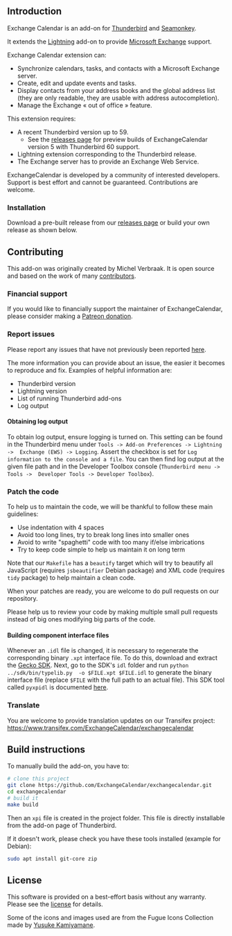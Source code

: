 ## Introduction

Exchange Calendar is an add-on for [Thunderbird](https://mozilla.org/thunderbird)
and [Seamonkey](https://www.seamonkey-project.org/).

It extends the [Lightning](https://addons.mozilla.org/thunderbird/addon/lightning/) add-on to provide
[Microsoft Exchange](http://microsoft.com/exchange) support.

Exchange Calendar extension can:
  * Synchronize calendars, tasks, and contacts with a Microsoft Exchange server.
  * Create, edit and update events and tasks.
  * Display contacts from your address books and the global address list
    (they are only readable, they are usable with address autocompletion).
  * Manage the Exchange « out of office » feature.

This extension requires:
  * A recent Thunderbird version up to 59.
    * See the [releases page](https://github.com/ExchangeCalendar/exchangecalendar/releases)
  for preview builds of ExchangeCalendar version 5 with Thunderbird 60 support.
  * Lightning extension corresponding to the Thunderbird release.
  * The Exchange server has to provide an Exchange Web Service.

ExchangeCalendar is developed by a community of interested developers. 
Support is best effort and cannot be guaranteed. Contributions are welcome.

### Installation

Download a pre-built release from our 
[releases page](https://github.com/ExchangeCalendar/exchangecalendar/releases)
or build your own release as shown below.

## Contributing

This add-on was originally created by Michel Verbraak. It is open source and based 
on the work of many 
[contributors](https://github.com/ExchangeCalendar/exchangecalendar/graphs/contributors).

### Financial support

If you would like to financially support the maintainer of ExchangeCalendar,
please consider making a [Patreon donation](https://www.patreon.com/advancingu).

### Report issues

Please report any issues that have not previously been reported
[here](https://github.com/ExchangeCalendar/exchangecalendar/issues).

The more information you can provide about an issue, the easier it becomes to
reproduce and fix. Examples of helpful information are:
  * Thunderbird version
  * Lightning version
  * List of running Thunderbird add-ons
  * Log output

#### Obtaining log output

To obtain log output, ensure logging is turned on. This setting can be found
in the Thunderbird menu under `Tools -> Add-on Preferences -> Lightning -> 
Exchange (EWS) -> Logging`. Assert the checkbox is set for `Log information
to the console and a file`. You can then find log output at the given 
file path and in the Developer Toolbox console (`Thunderbird menu -> Tools -> 
Developer Tools -> Developer Toolbox`).

### Patch the code

To help us to maintain the code, we will be thankful to follow these main
guidelines:

* Use indentation with 4 spaces
* Avoid too long lines, try to break long lines into smaller ones
* Avoid to write "spaghetti" code with too many if/else imbrications
* Try to keep code simple to help us maintain it on long term

Note that our `Makefile` has a `beautify` target which will try to beautify
all JavaScript (requires `jsbeautifier` Debian package) and XML code
(requires `tidy` package) to help maintain a clean code.

When your patches are ready, you are welcome to do pull requests on our
repository.

Please help us to review your code by making multiple small pull
requests instead of big ones modifying big parts of the code.

#### Building component interface files

Whenever an `.idl` file is changed, it is necessary to regenerate the
corresponding binary `.xpt` interface file. To
do this, download and extract the 
[Gecko SDK](https://developer.mozilla.org/en-US/docs/Mozilla/Tech/XPCOM/Guide/Creating_components/Setting_up_the_Gecko_SDK).
Next, go to the SDK's `idl` folder and run `python ../sdk/bin/typelib.py 
-o $FILE.xpt $FILE.idl` to generate the binary interface file (replace 
`$FILE` with the full path to an actual file). This SDK tool called 
`pyxpidl` is documented 
[here](https://developer.mozilla.org/en-US/docs/Mozilla/XPIDL/pyxpidl).

### Translate

You are welcome to provide translation updates on our Transifex project:
https://www.transifex.com/ExchangeCalendar/exchangecalendar

## Build instructions

To manually build the add-on, you have to:
```bash
# clone this project
git clone https://github.com/ExchangeCalendar/exchangecalendar.git
cd exchangecalendar
# build it
make build
```
Then an `xpi` file is created in the project folder.
This file is directly installable from the add-on page of Thunderbird.

If it doesn't work, please check you have these tools installed (example for
Debian):
```bash
sudo apt install git-core zip
```

## License

This software is provided on a best-effort basis without any warranty.
Please see the [license](http://www.gnu.org/licenses/gpl.html)
for details.

Some of the icons and images used are from the Fugue Icons Collection made
by [Yusuke Kamiyamane](http://p.yusukekamiyamane.com/).
